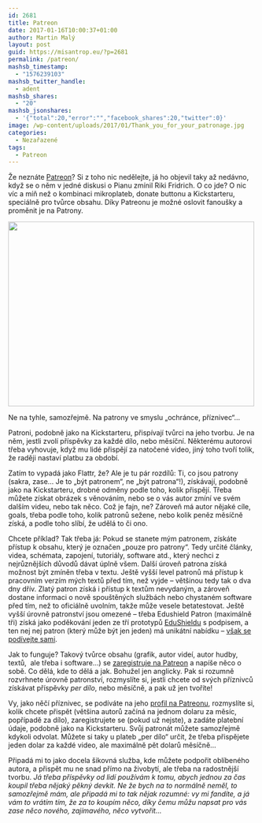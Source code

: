 ```yaml
---
id: 2681
title: Patreon
date: 2017-01-16T10:00:37+01:00
author: Martin Malý
layout: post
guid: https://misantrop.eu/?p=2681
permalink: /patreon/
mashsb_timestamp:
  - "1576239103"
mashsb_twitter_handle:
  - adent
mashsb_shares:
  - "20"
mashsb_jsonshares:
  - '{"total":20,"error":"","facebook_shares":20,"twitter":0}'
image: /wp-content/uploads/2017/01/Thank_you_for_your_patronage.jpg
categories:
  - Nezařazené
tags:
  - Patreon
---
```

Že neznáte [Patreon](https://patreon.com/invite/xybrok)? Si z toho nic nedělejte, já ho objevil taky až nedávno, když se o něm v jedné diskusi o Pianu zmínil Riki Fridrich. O co jde? O nic víc a míň než o kombinaci mikroplateb, donate buttonu a Kickstarteru, speciálně pro tvůrce obsahu. Díky Patreonu je možné oslovit fanoušky a proměnit je na Patrony.

<div id="attachment_2682" style="width: 510px" class="wp-caption aligncenter">
  <img aria-describedby="caption-attachment-2682" class="size-medium wp-image-2682" src="https://misantrop.eu/wp-content/uploads/2017/01/9.3X62-30-06-8X57-6.5X55-308-500x375.jpg" alt="" width="500" height="375" srcset="https://misantrop.eu/wp-content/uploads/2017/01/9.3X62-30-06-8X57-6.5X55-308-500x375.jpg 500w, https://misantrop.eu/wp-content/uploads/2017/01/9.3X62-30-06-8X57-6.5X55-308-200x150.jpg 200w, https://misantrop.eu/wp-content/uploads/2017/01/9.3X62-30-06-8X57-6.5X55-308-768x576.jpg 768w, https://misantrop.eu/wp-content/uploads/2017/01/9.3X62-30-06-8X57-6.5X55-308-1024x768.jpg 1024w, https://misantrop.eu/wp-content/uploads/2017/01/9.3X62-30-06-8X57-6.5X55-308.jpg 2048w" sizes="(max-width: 500px) 100vw, 500px" />
  
  <p id="caption-attachment-2682" class="wp-caption-text">
    Ne na tyhle, samozřejmě. Na patrony ve smyslu &#8222;ochránce, příznivec&#8220;&#8230;
  </p>
</div>

<!--more-->

Patroni, podobně jako na Kickstarteru, přispívají tvůrci na jeho tvorbu. Je na něm, jestli zvolí příspěvky za každé dílo, nebo měsíční. Některému autorovi třeba vyhovuje, když mu lidé přispějí za natočené video, jiný toho tvoří tolik, že raději nastaví platbu za období.

Zatím to vypadá jako Flattr, že? Ale je tu pár rozdílů: Ti, co jsou patrony (sakra, zase&#8230; Je to &#8222;být patronem&#8220;, ne &#8222;být patrona&#8220;!), získávají, podobně jako na Kickstarteru, drobné odměny podle toho, kolik přispějí. Třeba můžete získat obrázek s věnováním, nebo se o vás autor zmíní ve svém dalším videu, nebo tak něco. Což je fajn, ne? Zároveň má autor nějaké cíle, goals, třeba podle toho, kolik patronů sežene, nebo kolik peněz měsíčně získá, a podle toho slíbí, že udělá to či ono.

Chcete příklad? Tak třeba já: Pokud se stanete mým patronem, získáte přístup k obsahu, který je označen &#8222;pouze pro patrony&#8220;. Tedy určité články, videa, schémata, zapojení, tutoriály, software atd., který nechci z nejrůznějších důvodů dávat úplně všem. Další úroveň patrona získá možnost být zmíněn třeba v textu. Ještě vyšší level patronů má přístup k pracovním verzím mých textů před tím, než vyjde &#8211; většinou tedy tak o dva dny dřív. Zlatý patron získá i přístup k textům nevydaným, a zároveň dostane informaci o nově spouštěných službách nebo chystaném software před tím, než to oficiálně uvolním, takže může vesele betatestovat. Ještě vyšší úrovně patronství jsou omezené &#8211; třeba Edushield Patron (maximálně tři) získá jako poděkování jeden ze tří prototypů [EduShieldu](https://iotta.cz/vyukovy-shield-pro-arduino-dil-prvni/) s podpisem, a ten nej nej patron (který může být jen jeden) má unikátní nabídku &#8211; [však se podívejte sami](https://www.patreon.com/adent).

Jak to funguje? Takový tvůrce obsahu (grafik, autor videí, autor hudby, textů,  ale třeba i software&#8230;) se [zaregistruje na Patreon](https://patreon.com/invite/xybrok) a napíše něco o sobě. Co dělá, kde to dělá a jak. Bohužel jen anglicky. Pak si rozumně rozvrhnete úrovně patronství, rozmyslíte si, jestli chcete od svých příznivců získávat příspěvky _per dílo_, nebo měsíčně, a pak už jen tvoříte!

Vy, jako něčí příznivec, se podíváte na jeho [profil na Patreonu](https://www.patreon.com/adent), rozmyslíte si, kolik chcete přispět (většina autorů začíná na jednom dolaru za měsíc, popřípadě za dílo), zaregistrujete se (pokud už nejste), a zadáte platební údaje, podobně jako na Kickstarteru. Svůj patronát můžete samozřejmě kdykoli odvolat. Můžete si taky u plateb &#8222;per dílo&#8220; určit, že třeba přispějete jeden dolar za každé video, ale maximálně pět dolarů měsíčně&#8230;

Připadá mi to jako docela šikovná služba, kde můžete podpořit oblíbeného autora, a přispět mu ne snad přímo na živobytí, ale třeba na radostnější tvorbu. _Já třeba příspěvky od lidí používám k tomu, abych jednou za čas koupil třeba nějaký pěkný devkit. Ne že bych na to normálně neměl, to samozřejmě mám, ale připadá mi to tak nějak rozumné: vy mi fandíte, a já vám to vrátím tím, že za to koupím něco, díky čemu můžu napsat pro vás zase něco nového, zajímavého, něco vytvořit&#8230;_